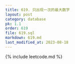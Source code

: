 ```yaml
---
title: 619. 只出现一次的最大数字
layout: post
category: database
pk: 1.1
order: 619
file: 619.sql
markdown: 619.md
last_modified_at: 2023-08-18
---
```


{% include leetcode.md %}
